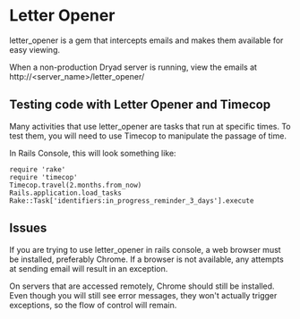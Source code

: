 
Letter Opener
==============

letter_opener is a gem that intercepts emails and makes them available for easy
viewing.

When a non-production Dryad server is running, view the emails at http://<server_name>/letter_opener/


Testing code with Letter Opener and Timecop
-------------------------------------------

Many activities that use letter_opener are tasks that run at specific times. To
test them, you will need to use Timecop to manipulate the passage of time.

In Rails Console, this will look something like:

```
require 'rake'
require 'timecop'
Timecop.travel(2.months.from_now)
Rails.application.load_tasks
Rake::Task['identifiers:in_progress_reminder_3_days'].execute
```

Issues
-------

If you are trying to use letter_opener in rails console, a web browser must be
installed, preferably Chrome. If a browser is not available, any attempts at
sending email will result in an exception.

On servers that are accessed remotely, Chrome should still be installed. Even
though you will still see error messages, they won't actually trigger
exceptions, so the flow of control will remain.
